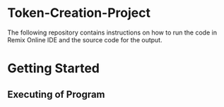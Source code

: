 # Token-Creation-Project
The following repository contains instructions on how to run the code in Remix Online IDE and the source code for the output.
# Getting Started
## Executing of Program
